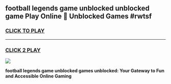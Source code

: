 
## football legends game unblocked unblocked game Play Online 👋 Unblocked Games #rwtsf
<h3>
<a href="https://premium.freeplayer.one?title=football_legends_game_unblocked&ref=21F">CLICK TO PLAY</a></h3>
<hr>

<h3>
<a href="https://premium.freeplayer.one?title=football_legends_game_unblocked&ref=21F">CLICK 2 PLAY</a>
  
</h3>

<a href="https://premium.freeplayer.one?title=football_legends_game_unblocked&ref=21F/"><img src="https://clearcache.store/games.png"></a>


**football legends game unblocked games unblocked: Your Gateway to Fun and Accessible Online Gaming**

